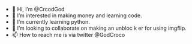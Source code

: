 - 👋 Hi, I’m @CrcodGod
- 👀 I’m interested in making money and learning code.
- 🌱 I’m currently learning python.
- 💞️ I’m looking to collaborate on making an unbloc k er for using imgflip.
- 📫 How to reach me is via twitter @GodCroco

<!---
CrcodGod/CrcodGod is a ✨ special ✨ repository because its `README.md` (this file) appears on your GitHub profile.
You can click the Preview link to take a look at your changes.
--->
